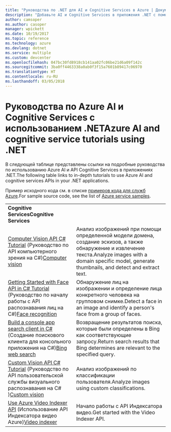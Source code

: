 ```yaml
---
title: "Руководства по .NET для AI и Cognitive Services в Azure | Документация Майкрософт"
description: "Добавьте AI и Cognitive Services в приложения .NET с помощью служб Microsoft Azure."
author: camsoper
ms.author: casoper
manager: wpickett
ms.date: 10/19/2017
ms.topic: reference
ms.technology: azure
ms.devlang: dotnet
ms.service: multiple
ms.custom: devcenter
ms.openlocfilehash: 047bc30fd8918cb141aa02fc06be21d6a09f142c
ms.sourcegitcommit: 3ba0ff4463338a0ab0f3f15a7601b89417c06970
ms.translationtype: HT
ms.contentlocale: ru-RU
ms.lasthandoff: 03/05/2018
---
```

# <a name="azure-ai-and-cognitive-service-tutorials-using-net"></a><span data-ttu-id="ab6ef-103">Руководства по Azure AI и Cognitive Services с использованием .NET</span><span class="sxs-lookup"><span data-stu-id="ab6ef-103">Azure AI and cognitive service tutorials using .NET</span></span>

<span data-ttu-id="ab6ef-104">В следующей таблице представлены ссылки на подробные руководства по использованию Azure AI и API Cognitive Services в приложениях .NET.</span><span class="sxs-lookup"><span data-stu-id="ab6ef-104">The following table links to in-depth tutorials to use Azure AI and cognitive services APIs in your .NET applications.</span></span> 

<span data-ttu-id="ab6ef-105">Пример исходного кода см. в списке [примеров кода для служб Azure](https://azure.microsoft.com/resources/samples/?platform=dotnet).</span><span class="sxs-lookup"><span data-stu-id="ab6ef-105">For sample source code, see the list of [Azure service samples](https://azure.microsoft.com/resources/samples/?platform=dotnet).</span></span>

| | |
|---|---|
| <span data-ttu-id="ab6ef-106">**Cognitive Services**</span><span class="sxs-lookup"><span data-stu-id="ab6ef-106">**Cognitive Services**</span></span>| |
| <span data-ttu-id="ab6ef-107">[Computer Vision API C# Tutorial][1] (Руководство по API компьютерного зрения на C#)</span><span class="sxs-lookup"><span data-stu-id="ab6ef-107">[Computer vision][1]</span></span> | <span data-ttu-id="ab6ef-108">Анализ изображений при помощи определенной модели домена, создание эскизов, а также обнаружение и извлечение текста.</span><span class="sxs-lookup"><span data-stu-id="ab6ef-108">Analyze images with a domain specific model, generate thumbnails, and detect and extract text.</span></span> | 
| <span data-ttu-id="ab6ef-109">[Getting Started with Face API in C# Tutorial][2] (Руководство по началу работы с API распознавания лиц на C#)</span><span class="sxs-lookup"><span data-stu-id="ab6ef-109">[Face recognition][2]</span></span> | <span data-ttu-id="ab6ef-110">Обнаружение лиц на изображении и определение лица конкретного человека на групповом снимке.</span><span class="sxs-lookup"><span data-stu-id="ab6ef-110">Detect a face in an image and identify a person's face from a group of faces.</span></span> | 
| <span data-ttu-id="ab6ef-111">[Build a console app search client in C#][3] (Создание поискового клиента для консольного приложения на C#)</span><span class="sxs-lookup"><span data-stu-id="ab6ef-111">[Bing web search][3]</span></span>| <span data-ttu-id="ab6ef-112">Возвращение результатов поиска, которые были определены в Bing как соответствующие запросу.</span><span class="sxs-lookup"><span data-stu-id="ab6ef-112">Return search results that Bing determines are relevant to the specified query.</span></span> |
| <span data-ttu-id="ab6ef-113">[Custom Vision API C# Tutorial][4] (Руководство по API пользовательской службы визуального распознавания на C# )</span><span class="sxs-lookup"><span data-stu-id="ab6ef-113">[Custom vision][4]</span></span> | <span data-ttu-id="ab6ef-114">Анализ изображений по классификации пользователя.</span><span class="sxs-lookup"><span data-stu-id="ab6ef-114">Analyze images using custom classifications.</span></span> |
| <span data-ttu-id="ab6ef-115">[Use Azure Video Indexer API][5] (Использование API Индексатора видео Azure)</span><span class="sxs-lookup"><span data-stu-id="ab6ef-115">[Video indexer][5]</span></span> | <span data-ttu-id="ab6ef-116">Начало работы с API Индексатора видео.</span><span class="sxs-lookup"><span data-stu-id="ab6ef-116">Get started with the Video Indexer API.</span></span>|

[1]: /azure/cognitive-services/computer-vision/tutorials/csharptutorial
[2]: /azure/cognitive-services/face/tutorials/faceapiincsharptutorial
[3]: /azure/cognitive-services/bing-web-search/csharp-ranking-tutorial
[4]: /azure/cognitive-services/custom-vision-service/csharp-tutorial
[5]: /azure/cognitive-services/video-indexer/video-indexer-use-apis

